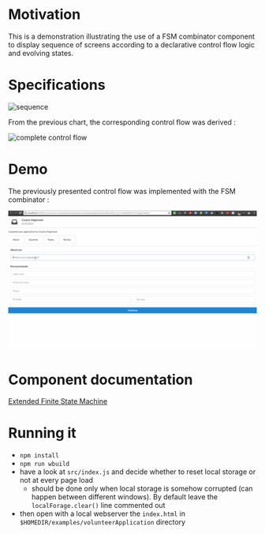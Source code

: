 # Motivation
This is a demonstration illustrating the use of a FSM combinator component to display sequence of screens according to a declarative control flow logic and evolving states.

# Specifications
![sequence](https://camo.githubusercontent.com/d64fd08f45bd5c28e5cd237ef095f5181c89ea72/687474703a2f2f692e696d6775722e636f6d2f42466a6667575a2e706e67)

From the previous chart, the corresponding control flow was derived :

![complete control flow](https://i.imgur.com/dkbSwEw.png)

# Demo
The previously presented control flow was implemented with the FSM combinator :

![demo](assets/images/animated_demo.gif)

# Component documentation
[Extended Finite State Machine](http://brucou.github.io/projects/component-combinators/efsm/)

# Running it
- `npm install`
- `npm run wbuild`
- have a look at `src/index.js` and decide whether to reset local storage or not at every page load
  - should be done only when local storage is somehow corrupted (can happen between different 
  windows). By default leave the `localForage.clear()` line commented out
- then open with a local webserver the `index.html` in `$HOMEDIR/examples/volunteerApplication` directory 
